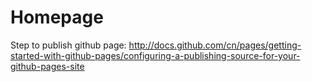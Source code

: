 # Homepage
Step to publish github page: http://docs.github.com/cn/pages/getting-started-with-github-pages/configuring-a-publishing-source-for-your-github-pages-site
